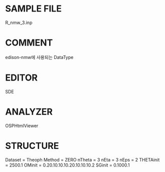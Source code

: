 # SAMPLE FILE
R_nmw_3.inp
# COMMENT
edison-nmw에 사용되는 DataType
# EDITOR
SDE
# ANALYZER
OSPHtmlViewer
# STRUCTURE
Dataset = Theoph
Method = ZERO
nTheta = 3
nEta = 3
nEps = 2
THETAinit = 2500.1
OMinit = 0.20.10.10.10.20.10.10.10.2
SGinit = 0.1000.1
